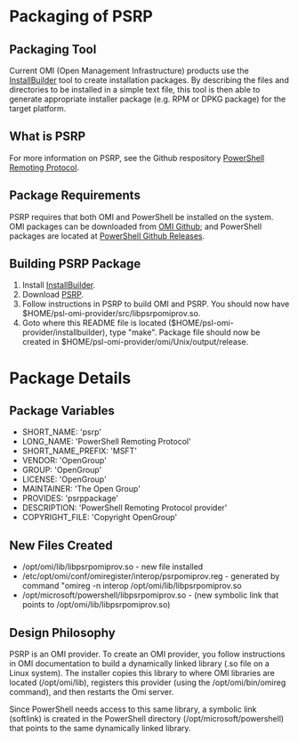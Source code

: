 Packaging of PSRP
=================

Packaging Tool
--------------

Current OMI (Open Management Infrastructure) products use the [InstallBuilder](https://github.com/Microsoft/pal.git) tool to create installation packages. By describing the files and directories to be installed in a simple text file, this tool is then able to generate appropriate installer package (e.g. RPM or DPKG package) for the target platform.

What is PSRP
------------

For more information on PSRP, see the Github respository [PowerShell Remoting Protocol](https://github.com/PowerShell/psl-omi-provider). 

Package Requirements
--------------------

PSRP requires that both OMI and PowerShell be installed on the system.  OMI packages can be downloaded from [OMI Github](https://github.com/PowerShell/omi/releases); and PowerShell packages are located at [PowerShell Github Releases](https://github.com/PowerShell/PowerShell/releases).

Building PSRP Package
---------------------

1. Install [InstallBuilder](https://github.com/Microsoft/pal.git).  
2. Download [PSRP](https://github.com/PowerShell/psl-omi-provider.git).
3. Follow instructions in PSRP to build OMI and PSRP. You should now have $HOME/psl-omi-provider/src/libpsrpomiprov.so.
4. Goto where this README file is located ($HOME/psl-omi-provider/installbuilder), type "make". Package file should now be created in $HOME/psl-omi-provider/omi/Unix/output/release.

Package Details
===============

Package Variables
-----------------

+ SHORT_NAME: 'psrp'
+ LONG_NAME: 'PowerShell Remoting Protocol'
+ SHORT_NAME_PREFIX: 'MSFT'
+ VENDOR: 'OpenGroup'
+ GROUP: 'OpenGroup'
+ LICENSE: 'OpenGroup'
+ MAINTAINER: 'The Open Group'
+ PROVIDES: 'psrppackage'
+ DESCRIPTION: 'PowerShell Remoting Protocol provider'
+ COPYRIGHT_FILE: 'Copyright OpenGroup'

New Files Created
-----------------

+ /opt/omi/lib/libpsrpomiprov.so - new file installed
+ /etc/opt/omi/conf/omiregister/interop/psrpomiprov.reg - generated by command "omireg -n interop /opt/omi/lib/libpsrpomiprov.so
+ /opt/microsoft/powershell/libpsrpomiprov.so - (new symbolic link that points to /opt/omi/lib/libpsrpomiprov.so)

Design Philosophy
-----------------

PSRP is an OMI provider.  To create an OMI provider, you follow instructions in OMI documentation to build a dynamically linked library (.so file on a Linux system).  The installer copies this library to where OMI libraries are located (/opt/omi/lib), registers this provider (using the /opt/omi/bin/omireg command), and then restarts the Omi server.

Since PowerShell needs access to this same library, a symbolic link (softlink) is created in the PowerShell directory (/opt/microsoft/powershell) that points to the same dynamically linked library.




